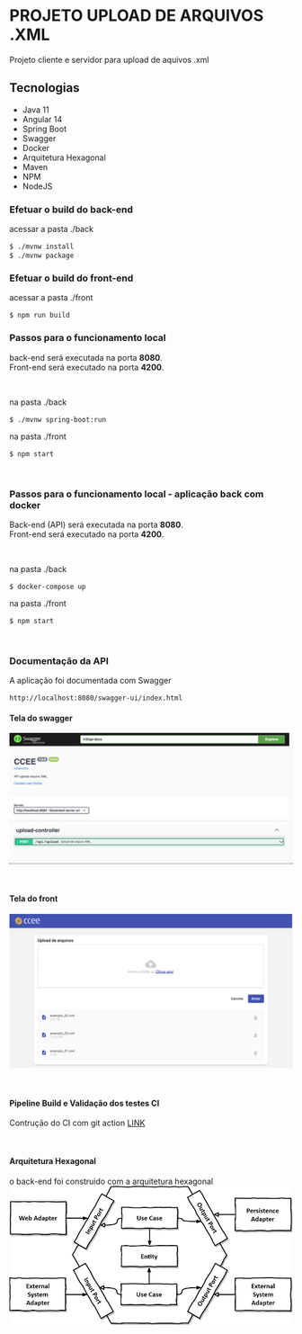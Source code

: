 # PROJETO UPLOAD DE ARQUIVOS .XML
Projeto cliente e servidor para upload de aquivos .xml

## Tecnologias
- Java 11
- Angular 14
- Spring Boot
- Swagger
- Docker
- Arquitetura Hexagonal
- Maven
- NPM
- NodeJS


### Efetuar o build do back-end
acessar a pasta ./back
```shell script
$ ./mvnw install
$ ./mvnw package
```

### Efetuar o build do front-end
acessar a pasta ./front
```shell script
$ npm run build
```

### Passos para o funcionamento local
back-end será executada na porta **8080**.<br>
Front-end será executado na porta **4200**.

<br>

na pasta ./back
```shell script
$ ./mvnw spring-boot:run                          
```
na pasta ./front
```shell script
$ npm start
```

<br>

### Passos para o funcionamento local - aplicação back com docker
Back-end (API) será executada na porta **8080**.<br>
Front-end será executado na porta **4200**.

<br>

na pasta ./back
```shell script
$ docker-compose up
```

na pasta ./front
```shell script
$ npm start
```

<br>

### Documentação da API
A aplicação foi documentada com Swagger
```shell script
http://localhost:8080/swagger-ui/index.html
```

#### Tela do swagger
![alt text](./images/swagger.png)

<br>

#### Tela do front
![alt text](./images/front.png)

<br>

#### Pipeline Build e Validação dos testes CI
Contrução do CI com git action
[LINK](https://github.com/Luancarlos/upload-arquivos/actions)

<br>

#### Arquitetura Hexagonal
o back-end foi construido com a arquitetura hexagonal
![alt text](./images/hexagonal.png)

